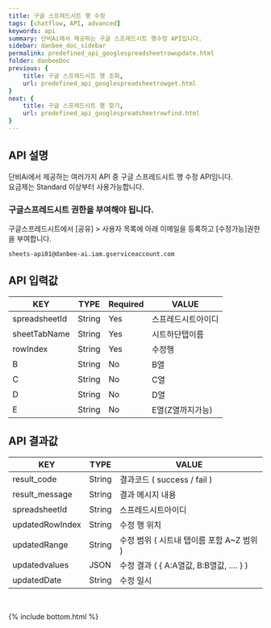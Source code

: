 ```yaml
---
title: 구글 스프레드시트 행 수정
tags: [chatflow, API, advanced]
keywords: api
summary: 단비Ai에서 제공하는 구글 스프레드시트 행수정 API입니다.
sidebar: danbee_doc_sidebar
permalink: predefined_api_googlespreadsheetrowupdate.html
folder: danbeeDoc
previous: {
    title: 구글 스프레드시트 행 조회,
    url: predefined_api_googlespreadsheetrowget.html
}
next: {
    title: 구글 스프레드시트 행 찾기,
    url: predefined_api_googlespreadsheetrowfind.html
}
---
```


## API 설명

단비Ai에서 제공하는 여러가지 API 중 구글 스프레드시트 행 수정 API임니다. <br>
요금제는 Standard 이상부터 사용가능합니다. <br>

### 구글스프레드시트 권한을 부여해야 됩니다.
구글스프레드시트에서 [공유] > 사용자 목록에 아래 이메일을 등록하고 [수정가능]권한을 부여합니다. 

    sheets-api01@danbee-ai.iam.gserviceaccount.com
    
## API 입력값

| KEY | TYPE | Required | VALUE |
|--------|--------|--------|--------|
| spreadsheetId | String | Yes | 스프레드시트아이디 |
| sheetTabName | String | Yes | 시트하단탭이름 |
| rowIndex | String | Yes | 수정행 |
| B | String | No | B열 |
| C | String | No | C열 |
| D | String | No | D열 |
| E | String | No | E열(Z열까지가능) |

## API 결과값

| KEY | TYPE | VALUE |
|--------|--------|--------|
| result_code | String | 결과코드 ( success / fail ) |
| result_message | String | 결과 메시지 내용 |
| spreadsheetId | String | 스프레드시트아이디 |
| updatedRowIndex | String | 수정 행 위치 |
| updatedRange | String | 수정 범위 ( 시트내 탭이름 포함 A~Z 범위 ) |
| updatedvalues | JSON | 수정 결과 ( { A:A열값, B:B열값, .... } ) |
| updatedDate | String | 수정 일시 |

<br />


{% include bottom.html %}
